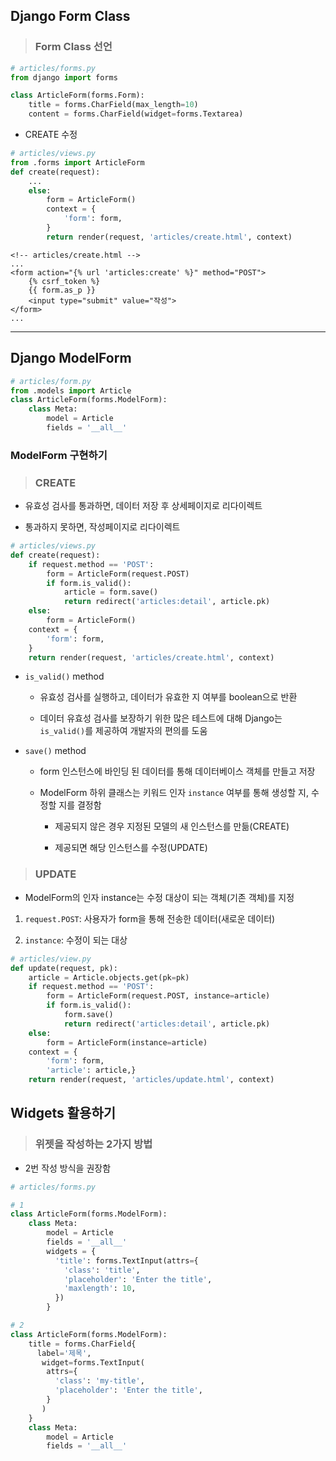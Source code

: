 ## Django Form Class

> ### Form Class 선언

```python
# articles/forms.py
from django import forms

class ArticleForm(forms.Form):
    title = forms.CharField(max_length=10)
    content = forms.CharField(widget=forms.Textarea)
```

- CREATE 수정

```python
# articles/views.py
from .forms import ArticleForm
def create(request):
    ...
    else:
        form = ArticleForm()
        context = {
            'form': form,
        }
        return render(request, 'articles/create.html', context)
```
```django
<!-- articles/create.html -->
...
<form action="{% url 'articles:create' %}" method="POST">
    {% csrf_token %}
    {{ form.as_p }}
    <input type="submit" value="작성">
</form>
...
```

---

## Django ModelForm

```python
# articles/form.py
from .models import Article
class ArticleForm(forms.ModelForm):
    class Meta:
        model = Article
        fields = '__all__'
```

### ModelForm 구현하기

> ### CREATE

- 유효성 검사를 통과하면, 데이터 저장 후 상세페이지로 리다이렉트

- 통과하지 못하면, 작성페이지로 리다이렉트

```python
# articles/views.py
def create(request):
    if request.method == 'POST':
        form = ArticleForm(request.POST)
        if form.is_valid():
            article = form.save()
            return redirect('articles:detail', article.pk)
    else:
        form = ArticleForm()
    context = {
        'form': form,
    }
    return render(request, 'articles/create.html', context)
```

- `is_valid()` method

  - 유효성 검사를 실행하고, 데이터가 유효한 지 여부를 boolean으로 반환

  - 데이터 유효성 검사를 보장하기 위한 많은 테스트에 대해 Django는 `is_valid()`를 제공하여 개발자의 편의를 도움

- `save()` method

  - form 인스턴스에 바인딩 된 데이터를 통해 데이터베이스 객체를 만들고 저장

  - ModelForm 하위 클래스는 키워드 인자 `instance` 여부를 통해 생성할 지, 수정할 지를 결정함

    - 제공되지 않은 경우 지정된 모델의 새 인스턴스를 만듦(CREATE)

    - 제공되면 해당 인스턴스를 수정(UPDATE)

> ### UPDATE

- ModelForm의 인자 instance는 수정 대상이 되는 객체(기존 객체)를 지정

1. `request.POST`: 사용자가 form을 통해 전송한 데이터(새로운 데이터)

2. `instance`: 수정이 되는 대상

```python
# articles/view.py
def update(request, pk):
    article = Article.objects.get(pk=pk)
    if request.method == 'POST':
        form = ArticleForm(request.POST, instance=article)
        if form.is_valid():
            form.save()
            return redirect('articles:detail', article.pk)
    else:
        form = ArticleForm(instance=article)
    context = {
        'form': form,
        'article': article,}
    return render(request, 'articles/update.html', context)
```

## Widgets 활용하기

> ### 위젯을 작성하는 2가지 방법

- 2번 작성 방식을 권장함

```python
# articles/forms.py

# 1
class ArticleForm(forms.ModelForm):
    class Meta:
        model = Article
        fields = '__all__'
        widgets = {
          'title': forms.TextInput(attrs={
            'class': 'title',
            'placeholder': 'Enter the title',
            'maxlength': 10,
          })
        }

# 2
class ArticleForm(forms.ModelForm):
    title = forms.CharField{
      label='제목',
       widget=forms.TextInput(
        attrs={
          'class': 'my-title',
          'placeholder': 'Enter the title',
        }
       )
    }
    class Meta:
        model = Article
        fields = '__all__'
```